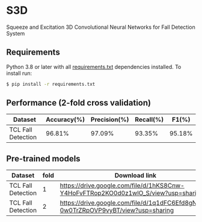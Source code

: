 # S3D
Squeeze and Excitation 3D Convolutional Neural Networks for Fall Detection System

## Requirements
Python 3.8 or later with all [requirements.txt](https://github.com/baek2sm/S3D/blob/master/requirements.txt) dependencies installed. To install run:
```bash
$ pip install -r requirements.txt
```

## Performance (2-fold cross validation)
  Dataset|Accuracy(%)|Precision(%)|Recall(%)|F1(%)
  -----|--|--|--|--
  TCL Fall Detection|96.81%|97.09%|93.35%|95.18%

## Pre-trained models
  Dataset|fold|Download link
  --|-|-----
  TCL Fall Detection|1|https://drive.google.com/file/d/1hKS8Cnw-Y4HoFvFTRop2KO0d0z1wlO_S/view?usp=sharing
  TCL Fall Detection|2|https://drive.google.com/file/d/1q1dFC6Efd8gNxYL-0w0TrZRpOVP9vyBT/view?usp=sharing
